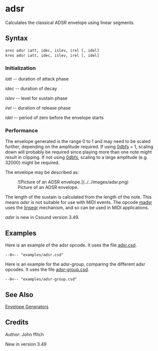 <!--
id:adsr
category:Signal Generators:Envelope Generators
-->
# adsr
Calculates the classical ADSR envelope using linear segments.

## Syntax
``` csound-orc
ares adsr iatt, idec, islev, irel [, idel]
kres adsr iatt, idec, islev, irel [, idel]
```

### Initialization

_iatt_ -- duration of attack phase

_idec_ -- duration of decay

_islev_ -- level for sustain phase

_irel_ -- duration of release phase

_idel_ -- period of zero before the envelope starts

### Performance

The envelope generated is the range 0 to 1 and may need to be scaled further, depending on the amplitude required. If using [0dbfs](../../opcodes/0dbfs) = 1, scaling down will probably be required since playing more than one note might result in clipping. If not using [0dbfs](../../opcodes/0dbfs), scaling to a large amplitude (e.g. 32000) might be required.

The envelope may be described as:

<figure markdown="span">
![Picture of an ADSR envelope.](../../images/adsr.png)
<figcaption>Picture of an ADSR envelope.</figcaption>
</figure>

The length of the sustain is calculated from the length of the note. This means _adsr_ is not suitable for use with MIDI events. The opcode [madsr](../../opcodes/madsr) uses the [linsegr](../../opcodes/linsegr) mechanism, and so can be used in MIDI applications.

_adsr_ is new in Csound version 3.49.

## Examples

Here is an example of the adsr opcode. It uses the file [adsr.csd](../../examples/adsr.csd).

``` csound-csd title="Example of the adsr opcode." linenums="1"
--8<-- "examples/adsr.csd"
```

Here is an example for the adsr-group, comparing the different adsr opcodes. It uses the file [adsr-group.csd](../../examples/adsr-group.csd).

``` csound-csd title="Example of the adsr group." linenums="1"
--8<-- "examples/adsr-group.csd"
```

## See Also

[Envelope Generators](../../siggen/envelope)

## Credits

Author: John ffitch

New in version 3.49
